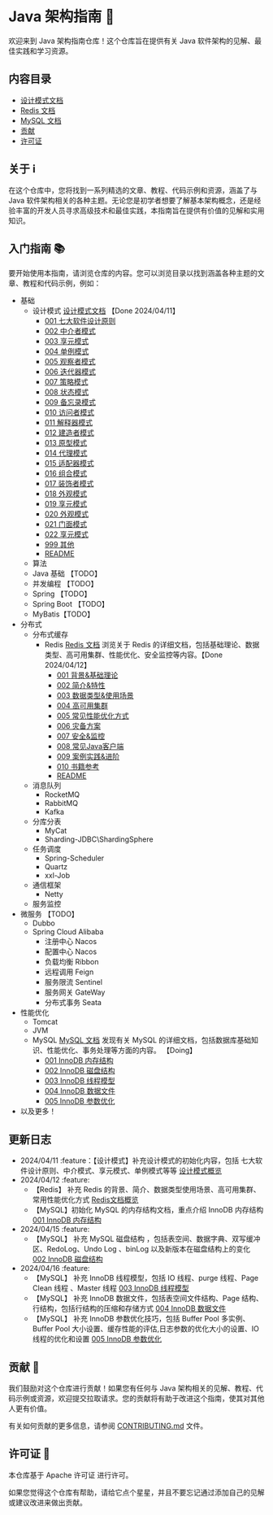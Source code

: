 # Java 架构指南 🚀

欢迎来到 Java 架构指南仓库！这个仓库旨在提供有关 Java 软件架构的见解、最佳实践和学习资源。

## 内容目录

- [设计模式文档](articles/design_patterns/)
- [Redis 文档](articles/redis/)
- [MySQL 文档](articles/mysql/)
- [贡献](CONTRIBUTING.md)
- [许可证](LICENSE)

## 关于 ℹ️

在这个仓库中，您将找到一系列精选的文章、教程、代码示例和资源，涵盖了与 Java 软件架构相关的各种主题。无论您是初学者想要了解基本架构概念，还是经验丰富的开发人员寻求高级技术和最佳实践，本指南旨在提供有价值的见解和实用知识。

## 入门指南 📚

要开始使用本指南，请浏览仓库的内容。您可以浏览目录以找到涵盖各种主题的文章、教程和代码示例，例如：

- 基础
  - 设计模式 [设计模式文档](articles/design_patterns/) 【Done 2024/04/11】
    - [001 七大软件设计原则](articles/design_patterns/001%20七大软件设计原则.md)
    - [002 中介者模式](articles/design_patterns/002%20中介者模式.md)
    - [003 享元模式](articles/design_patterns/003%20享元模式.md)
    - [004 单例模式](articles/design_patterns/004%20单例模式.md)
    - [005 观察者模式](articles/design_patterns/005%20观察者模式.md)
    - [006 迭代器模式](articles/design_patterns/006%20迭代器模式.md)
    - [007 策略模式](articles/design_patterns/007%20策略模式.md)
    - [008 状态模式](articles/design_patterns/008%20状态模式.md)
    - [009 备忘录模式](articles/design_patterns/009%20备忘录模式.md)
    - [010 访问者模式](articles/design_patterns/010%20访问者模式.md)
    - [011 解释器模式](articles/design_patterns/011%20解释器模式.md)
    - [012 建造者模式](articles/design_patterns/012%20建造者模式.md)
    - [013 原型模式](articles/design_patterns/013%20原型模式.md)
    - [014 代理模式](articles/design_patterns/014%20代理模式.md)
    - [015 适配器模式](articles/design_patterns/015%20适配器模式.md)
    - [016 组合模式](articles/design_patterns/016%20组合模式.md)
    - [017 装饰者模式](articles/design_patterns/017%20装饰者模式.md)
    - [018 外观模式](articles/design_patterns/018%20外观模式.md)
    - [019 享元模式](articles/design_patterns/019%20享元模式.md)
    - [020 外观模式](articles/design_patterns/020%20外观模式.md)
    - [021 门面模式](articles/design_patterns/021%20门面模式.md)
    - [022 享元模式](articles/design_patterns/022%20享元模式.md)
    - [999 其他](articles/design_patterns/999%20其他.md)
    - [README](articles/design_patterns/README.md)
  - 算法
  - Java 基础 【TODO】
  - 并发编程 【TODO】
  - Spring 【TODO】
  - Spring Boot 【TODO】
  - MyBatis【TODO】
- 分布式
  - 分布式缓存
    - Redis [Redis 文档](articles/redis/) 浏览关于 Redis 的详细文档，包括基础理论、数据类型、高可用集群、性能优化、安全监控等内容。【Done 2024/04/12】
      - [001 背景&基础理论](articles/redis/001%20背景&基础理论.md)
      - [002 简介&特性](articles/redis/002%20简介&特性.md)
      - [003 数据类型&使用场景](articles/redis/003%20数据类型&使用场景.md)
      - [004 高可用集群](articles/redis/004%20高可用集群.md)
      - [005 常见性能优化方式](articles/redis/005%20常见性能优化方式.md)
      - [006 灾备方案](articles/redis/006%20灾备方案.md)
      - [007 安全&监控](articles/redis/007%20安全&监控.md)
      - [008 常见Java客户端](articles/redis/008%20常见Java客户端.md)
      - [009 案例实践&进阶](articles/redis/009%20案例实践&进阶.md)
      - [010 书籍参考](articles/redis/010%20书籍参考.md)
      - [README](articles/redis/README.md)
  - 消息队列
    - RocketMQ
    - RabbitMQ
    - Kafka
  - 分库分表
    - MyCat
    - Sharding-JDBC\ShardingSphere
  - 任务调度
    - Spring-Scheduler
    - Quartz
    - xxl-Job
  - 通信框架
    - Netty
  - 服务监控
- 微服务 【TODO】
  - Dubbo
  - Spring Cloud Alibaba
    - 注册中心 Nacos
    - 配置中心 Nacos
    - 负载均衡 Ribbon
    - 远程调用 Feign
    - 服务限流 Sentinel
    - 服务网关 GateWay
    - 分布式事务 Seata
- 性能优化
  - Tomcat
  - JVM
  - MySQL [MySQL 文档](articles/mysql/) 发现有关 MySQL 的详细文档，包括数据库基础知识、性能优化、事务处理等方面的内容。 【Doing】
    - [001 InnoDB 内存结构](articles/mysql/001%20InnoDB%20内存结构.md)
    - [002 InnoDB 磁盘结构](articles/mysql/002%20InnoDB%20磁盘结构.md)
    - [003 InnoDB 线程模型](articles/mysql/003%20InnoDB%20线程模型.md)
    - [004 InnoDB 数据文件](articles/mysql/004%20InnoDB%20数据文件.md)
    - [005 InnoDB 参数优化](articles/mysql/005%20InnoDB%20参数优化.md)
- 以及更多！

## 更新日志
- 2024/04/11 :feature：【设计模式】补充设计模式的初始化内容，包括 七大软件设计原则、中介模式、享元模式、单例模式等等 [设计模式概览](articles/design_patterns/README.md)
- 2024/04/12 :feature: 
  - 【Redis】 补充 Redis 的背景、简介、数据类型使用场景、高可用集群、常用性能优化方式 [Redis文档概览](articles/redis/001%20背景&基础理论.md)
  - 【MySQL】初始化 MySQL 的内存结构文档，重点介绍 InnoDB 内存结构 [001 InnoDB 内存结构](articles/mysql/001%20InnoDB%20内存结构.md)
- 2024/04/15 :feature:
  - 【MySQL】 补充 MySQL 磁盘结构 ，包括表空间、数据字典、双写缓冲区、RedoLog、Undo Log 、binLog 以及新版本在磁盘结构上的变化 [002 InnoDB 磁盘结构](articles/mysql/002%20InnoDB%20磁盘结构.md)
- 2024/04/16 :feature:
  - 【MySQL】 补充 InnoDB 线程模型，包括 IO 线程、purge 线程、Page Clean 线程 、Master 线程 [003 InnoDB 线程模型](articles/mysql/003%20InnoDB%20线程模型.md)
  - 【MySQL】 补充 InnoDB 数据文件，包括表空间文件结构、Page 结构、行结构，包括行结构的压缩和存储方式 [004 InnoDB 数据文件](articles/mysql/004%20InnoDB%20数据文件.md)
  - 【MySQL】 补充 InnoDB 参数优化技巧，包括 Buffer Pool 多实例、Buffer Pool 大小设置、缓存性能的评估,日志参数的优化大小的设置、IO线程的优化和设置 [005 InnoDB 参数优化](articles/mysql/005%20InnoDB%20参数优化.md)

## 贡献 🤝

我们鼓励对这个仓库进行贡献！如果您有任何与 Java 架构相关的见解、教程、代码示例或资源，欢迎提交拉取请求。您的贡献将有助于改进这个指南，使其对其他人更有价值。

有关如何贡献的更多信息，请参阅 [CONTRIBUTING.md](CONTRIBUTING.md) 文件。

## 许可证 📄

本仓库基于 Apache 许可证 进行许可。

如果您觉得这个仓库有帮助，请给它点个星星，并且不要忘记通过添加自己的见解或建议改进来做出贡献。
